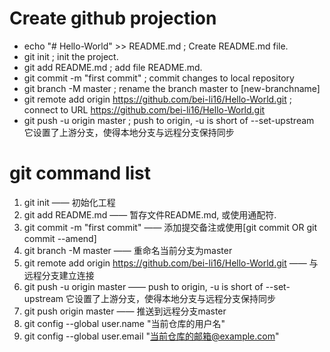 # Create github projection

- echo "# Hello-World" >> README.md         ; Create README.md file.
- git init                                  ; init the project.
- git add README.md                         ; add file README.md.
- git commit -m "first commit"              ; commit changes to local repository
- git branch -M master                      ; rename the branch master to [new-branchname]
- git remote add origin <https://github.com/bei-li16/Hello-World.git>     ; connect to URL <https://github.com/bei-li16/Hello-World.git>
- git push -u origin master                 ; push to origin, -u is short of --set-upstream 它设置了上游分支，使得本地分支与远程分支保持同步

# git command list

1. git init —— 初始化工程
2. git add README.md —— 暂存文件README.md, 或使用通配符.
3. git commit -m "first commit" —— 添加提交备注或使用[git commit OR git commit --amend]
4. git branch -M master —— 重命名当前分支为master
5. git remote add origin <https://github.com/bei-li16/Hello-World.git> —— 与远程分支建立连接
6. git push -u origin master —— push to origin, -u is short of --set-upstream 它设置了上游分支，使得本地分支与远程分支保持同步
7. git push origin master —— 推送到远程分支master
8. git config --global user.name "当前仓库的用户名"
9. git config --global user.email "当前仓库的邮箱@example.com"